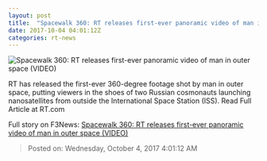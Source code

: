 ```yaml
---
layout: post
title:  "Spacewalk 360: RT releases first-ever panoramic video of man in outer space (VIDEO)"
date: 2017-10-04 04:01:12Z
categories: rt-news
---
```


![Spacewalk 360: RT releases first-ever panoramic video of man in outer space (VIDEO)](https://cdni.rt.com/files/2017.10/article/59d45c68fc7e93d0428b4567.png)

RT has released the first-ever 360-degree footage shot by man in outer space, putting viewers in the shoes of two Russian cosmonauts launching nanosatellites from outside the International Space Station (ISS). Read Full Article at RT.com


Full story on F3News: [Spacewalk 360: RT releases first-ever panoramic video of man in outer space (VIDEO)](http://www.f3nws.com/n/WDsKsG)

> Posted on: Wednesday, October 4, 2017 4:01:12 AM
